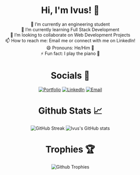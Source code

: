 
<div align='center'>

# Hi, I'm Ivus! 👋

🔭 I’m currently an engineering student<br/>
🌱 I’m currently learning Full Stack Development<br/>
👯 I’m looking to collaborate on Web Development Projects<br/>
📫 How to reach me: Email me or connect with me on LinkedIn!<br/>
😄 Pronouns: He/Him 👨<br/>
⚡ Fun fact: I play the piano 🎹

</div>

<div align='center'>

# Socials 📱

[![Portfolio](https://img.shields.io/badge/Portfolio-7079fa?style=flat&logo=About.me&logoColor=white)](https://ivuschua.com)  [![LinkedIn](https://img.shields.io/badge/LinkedIn-0077B5?style=flat&logo=linkedin&logoColor=white)](https://www.linkedin.com/in/ivus-chua/)  [![Email](https://img.shields.io/badge/Gmail-D14836?style=flat&logo=gmail&logoColor=white)](mailto:ivuschua@gmail.com)

# Github Stats 📈

![GitHub Streak](https://github-readme-streak-stats.herokuapp.com?user=ivusc&theme=algolia&hide_border=true)
![Ivus's GitHub stats](https://github-readme-stats.vercel.app/api?username=ivusc&show_icons=true&theme=algolia&hide_border=true)

</div>

<div align='center'>

# Trophies 🏆

![Github Trophies](https://github-profile-trophy.vercel.app/?username=ivusc&theme=algolia&no-frame=true&no-bg=false&margin-w=4)

</div>
